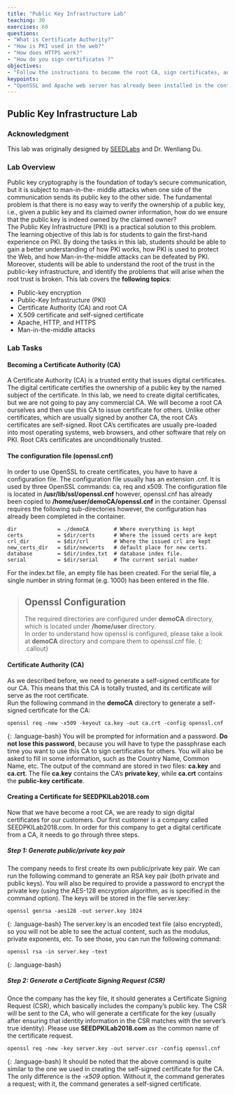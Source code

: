 ```yaml
---
title: "Public Key Infrastructure Lab"
teaching: 30
exercises: 60
questions:
- "What is Certificate Authority?"
- "How is PKI used in the web?"
- "How does HTTPS work?"
- "How do you sign certificates ?"
objectives:
- "Follow the instructions to become the root CA, sign certificates, and manage HTTPS websites in Apache server. "
keypoints:
- "OpenSSL and Apache web server has already been installed in the container."
---
```


## Public Key Infrastructure Lab

### Acknowledgment 
This lab was originally designed by [SEEDLabs](https://seedsecuritylabs.org/Labs_16.04/Crypto/Crypto_PKI/) and Dr. Wenliang Du.

### Lab Overview
Public key cryptography is the foundation of today’s secure communication, but it is subject to man-in-the- middle attacks when one side of the communication sends its public key to the other side. The fundamental problem is that there is no easy way to verify the ownership of a public key, i.e., given a public key and its claimed owner information, how do we ensure that the public key is indeed owned by the claimed owner?  
The Public Key Infrastructure (PKI) is a practical solution to this problem. 
The learning objective of this lab is for students to gain the first-hand experience on PKI. By doing the tasks in this lab, students should be able to gain a better understanding of how PKI works, how PKI is used to protect the Web, and how Man-in-the-middle attacks can be defeated by PKI. Moreover, students will be able to understand the root of the trust in the public-key infrastructure, and identify the problems that will arise when the root trust is broken. This lab covers the **following topics**:  
- Public-key encryption 
- Public-Key Infrastructure (PKI)
- Certificate Authority (CA) and root CA 
- X.509 certificate and self-signed certificate 
- Apache, HTTP, and HTTPS 
- Man-in-the-middle attacks

### Lab Tasks
#### Becoming a Certificate Authority (CA)
A Certificate Authority (CA) is a trusted entity that issues digital certificates. The digital certificate certifies the ownership of a public key by the named subject of the certificate. In this lab, we need to create digital certificates, but we are not going to pay any commercial CA. We will become a root CA ourselves and then use this CA to issue certificate for others. Unlike other certificates, which are usually signed by another CA, the root CA’s certificates are self-signed. Root CA’s certificates are usually pre-loaded into most operating systems, web browsers, and other software that rely on PKI. Root CA’s certificates are unconditionally trusted.   
#### The configuration file (openssl.cnf)
In order to use OpenSSL to create certificates, you have to have a configuration file. The configuration file usually has an extension .cnf. It is used by three OpenSSL commands: ca, req and x509. The configuration file is located in **/usr/lib/ssl/openssl.cnf** however, openssl.cnf has already been copied to **/home/user/demoCA/openssl.cnf** in the container. Openssl requires the following sub-directories however, the configuration has already been completed in the container. 
``` source
dir             = ./demoCA        # Where everything is kept
certs           = $dir/certs      # Where the issued certs are keptcrl_dir	        = $dir/crl        # Where the issued crl are kept
new_certs_dir   = $dir/newcerts   # default place for new certs.
database        = $dir/index.txt  # database index file.
serial          = $dir/serial     # The current serial number
```
For the index.txt file, an empty file has been created. For the serial file, a single number in string format (e.g. 1000) has been entered in the file.
> ## Openssl Configuration
> The required directories are configured under **demoCA** directory, which is located under 
> **/home/user** directory.  
> In order to understand how openssl is configured, please take a look at **demoCA** directory and compare them to
> openssl.cnf file.
{: .callout}

#### Certificate Authority (CA)
As we described before, we need to generate a self-signed certificate for our CA. This means that this CA is totally trusted, and its certificate will serve as the root certificate.  
Run the following command in the **demoCA** directory to generate a self-signed certificate for the CA:

~~~
openssl req -new -x509 -keyout ca.key -out ca.crt -config openssl.cnf
~~~
{: .language-bash}
You will be prompted for information and a password. **Do not lose this password**, because you will have to type the passphrase each time you want to use this CA to sign certificates for others. You will also be asked to fill in some information, such as the Country Name, Common Name, etc. The output of the command are stored in two files: **ca.key** and **ca.crt**. The file **ca.key** contains the CA’s **private key**, while **ca.crt** contains the **public-key certificate**.

#### Creating a Certificate for SEEDPKILab2018.com
Now that we have become a root CA, we are ready to sign digital certificates for our customers. Our first customer is a company called SEEDPKILab2018.com. In order for this company to get a digital certificate from a CA, it needs to go through three steps.  
##### Step 1: Generate public/private key pair 
The company needs to first create its own public/private key pair. We can run the following command to generate an RSA key pair (both private and public keys). You will also be required to provide a password to encrypt the private key (using the AES-128 encryption algorithm, as is specified in the command option). The keys will be stored in the file server.key:
~~~
openssl genrsa -aes128 -out server.key 1024
~~~
{: .language-bash}
The server.key is an encoded text file (also encrypted), so you will not be able to see the actual
content, such as the modulus, private exponents, etc. To see those, you can run the following command:
~~~
openssl rsa -in server.key -text
~~~
{: .language-bash}
##### Step 2: Generate a Certificate Signing Request (CSR)
Once the company has the key file, it should generates a Certificate Signing Request (CSR), which basically includes the company’s public key. The CSR will be sent to the CA, who will generate a certificate for the key (usually after ensuring that identity information in the CSR matches with the server’s true identity). Please use **SEEDPKILab2018.com** as the common name of the certificate request.
~~~
openssl req -new -key server.key -out server.csr -config openssl.cnf
~~~
{: .language-bash}
It should be noted that the above command is quite similar to the one we used in creating the self-signed certificate for the CA. The only difference is the *-x509* option. Without it, the command generates a request; with it, the command generates a self-signed certificate.












































